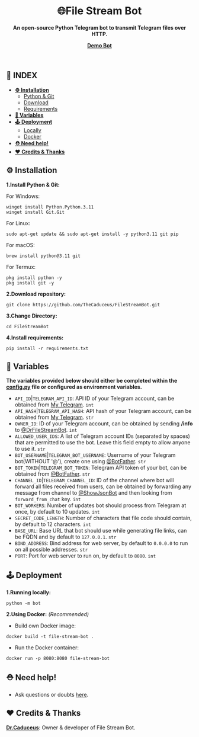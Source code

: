 <div align="center"><h1>🌐File Stream Bot</h1>
<b>An open-source Python Telegram bot to transmit Telegram files over HTTP.</b>

<a href="https://t.me/DrFileStreamBot"><b>Demo Bot</b></a>
</div><br>

## **📑 INDEX**

* [**⚙️ Installation**](#installation)
  * [Python & Git](#i-1)
  * [Download](#i-2)
  * [Requirements](#i-3)
* [**📝 Variables**](#variables)
* [**🕹 Deployment**](#deployment)
  * [Locally](#d-1)
  * [Docker](#d-2)
* [**⛑️ Need help!**](#help)
* [**❤️ Credits & Thanks**](#credits)

<a name="installation"></a>

## ⚙️ Installation

<a name="i-1"></a>

**1.Install Python & Git:**

For Windows:
```
winget install Python.Python.3.11
winget install Git.Git
```
For Linux:
```
sudo apt-get update && sudo apt-get install -y python3.11 git pip
```
For macOS:
```
brew install python@3.11 git
```
For Termux:
```
pkg install python -y
pkg install git -y
```

<a name="i-2"></a>

**2.Download repository:**
```
git clone https://github.com/TheCaduceus/FileStreamBot.git
```

**3.Change Directory:**

```
cd FileStreamBot
```

<a name="i-3"></a>

**4.Install requirements:**

```
pip install -r requirements.txt
```

<a name="variables"></a>

## 📝 Variables
**The variables provided below should either be completed within the [config.py](https://github.com/TheCaduceus/FileStreamBot/blob/main/bot/config.py) file or configured as environment variables.**
* `API_ID`|`TELEGRAM_API_ID`: API ID of your Telegram account, can be obtained from [My Telegram](https://my.telegram.org). `int`
* `API_HASH`|`TELEGRAM_API_HASH`: API hash of your Telegram account, can be obtained from [My Telegram](https://my.telegram.org). `str`
* `OWNER_ID`: ID of your Telegram account, can be obtained by sending **/info** to [@DrFileStreamBot](https://t.me/DrFileStreamBot). `int`
* `ALLOWED_USER_IDS`: A list of Telegram account IDs (separated by spaces) that are permitted to use the bot. Leave this field empty to allow anyone to use it. `str`
* `BOT_USERNAME`|`TELEGRAM_BOT_USERNAME`: Username of your Telegram bot(WITHOUT '@'), create one using [@BotFather](https://t.me/BotFather). `str`
* `BOT_TOKEN`|`TELEGRAM_BOT_TOKEN`: Telegram API token of your bot, can be obtained from [@BotFather](https://t.me/BotFather). `str`
* `CHANNEL_ID`|`TELEGRAM_CHANNEL_ID`: ID of the channel where bot will forward all files received from users, can be obtained by forwarding any message from channel to [@ShowJsonBot](https://t.me/ShowJsonBot) and then looking from `forward_from_chat` key. `int`
* `BOT_WORKERS`: Number of updates bot should process from Telegram at once, by default to 10 updates. `int`
* `SECRET_CODE_LENGTH`: Number of characters that file code should contain, by default to 12 characters. `int`
* `BASE_URL`: Base URL that bot should use while generating file links, can be FQDN and by default to `127.0.0.1`. `str`
* `BIND_ADDRESS`: Bind address for web server, by default to `0.0.0.0` to run on all possible addresses. `str`
* `PORT`: Port for web server to run on, by default to `8080`. `int`

## 🕹 Deployment

<a name="d-1"></a>

**1.Running locally:**
```
python -m bot
```

<a name="d-2"></a>

**2.Using Docker:** *(Recommended)*
* Build own Docker image:
```
docker build -t file-stream-bot .
```
* Run the Docker container:
```
docker run -p 8080:8080 file-stream-bot
```

<a name="help"></a>

## ⛑️ Need help!
- Ask questions or doubts [here](https://t.me/DrDiscussion).

<a name="credits"></a>

## ❤️ Credits & Thanks

[**Dr.Caduceus**](https://github.com/TheCaduceus): Owner & developer of File Stream Bot.
